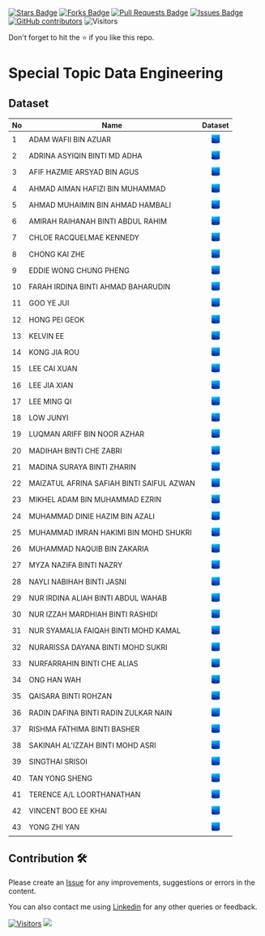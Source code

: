 <a href="https://github.com/drshahizan/SECP3843/stargazers"><img src="https://img.shields.io/github/stars/drshahizan/SECP3843" alt="Stars Badge"/></a>
<a href="https://github.com/drshahizan/SECP3843/network/members"><img src="https://img.shields.io/github/forks/drshahizan/SECP3843" alt="Forks Badge"/></a>
<a href="https://github.com/drshahizan/SECP3843/pulls"><img src="https://img.shields.io/github/issues-pr/drshahizan/SECP3843" alt="Pull Requests Badge"/></a>
<a href="https://github.com/drshahizan/SECP3843/issues"><img src="https://img.shields.io/github/issues/drshahizan/SECP3843" alt="Issues Badge"/></a>
<a href="https://github.com/drshahizan/SECP3843/graphs/contributors"><img alt="GitHub contributors" src="https://img.shields.io/github/contributors/drshahizan/SECP3843?color=2b9348"></a>
![Visitors](https://api.visitorbadge.io/api/visitors?path=https%3A%2F%2Fgithub.com%2Fdrshahizan%2FSECP3843&labelColor=%23d9e3f0&countColor=%23697689&style=flat)

Don't forget to hit the :star: if you like this repo.

# Special Topic Data Engineering

## Dataset

| No | Name | Dataset |
| --- | --- | :---: |
| 1 | ADAM WAFII BIN AZUAR | <a href="https://github.com/drshahizan/dataset/tree/main/mongodb/03-movie" ><img src="../images/dataset.png" width="24px" height="24px" ></a> | 
| 2 | ADRINA ASYIQIN BINTI MD ADHA | <a href="https://github.com/drshahizan/dataset/tree/main/mongodb/01-sales" ><img src="../images/dataset.png" width="24px" height="24px" ></a> | 
| 3 | AFIF HAZMIE ARSYAD BIN AGUS | <a href="https://github.com/drshahizan/dataset/tree/main/mongodb/01-sales" ><img src="../images/dataset.png" width="24px" height="24px" ></a> | 
| 4 | AHMAD AIMAN HAFIZI BIN MUHAMMAD | <a href="https://github.com/drshahizan/dataset/tree/main/mongodb/02-analytics" ><img src="../images/dataset.png" width="24px" height="24px" ></a> | 
| 5 | AHMAD MUHAIMIN BIN AHMAD HAMBALI | <a href="https://github.com/drshahizan/dataset/tree/main/mongodb/04-companies" ><img src="../images/dataset.png" width="24px" height="24px" ></a> | 
| 6 | AMIRAH RAIHANAH BINTI ABDUL RAHIM | <a href="https://github.com/drshahizan/dataset/tree/main/mongodb/06-tweets" ><img src="../images/dataset.png" width="24px" height="24px" ></a> | 
| 7 | CHLOE RACQUELMAE KENNEDY | <a href="https://github.com/drshahizan/dataset/tree/main/mongodb/08-city_inspections" ><img src="../images/dataset.png" width="24px" height="24px" ></a> | 
| 8 | CHONG KAI ZHE | <a href="https://github.com/drshahizan/dataset/tree/main/mongodb/02-analytics" ><img src="../images/dataset.png" width="24px" height="24px" ></a> | 
| 9 | EDDIE WONG CHUNG PHENG | <a href="https://github.com/drshahizan/dataset/tree/main/mongodb/04-companies" ><img src="../images/dataset.png" width="24px" height="24px" ></a> | 
| 10 | FARAH IRDINA BINTI AHMAD BAHARUDIN | <a href="https://github.com/drshahizan/dataset/tree/main/mongodb/05-airbnb" ><img src="../images/dataset.png" width="24px" height="24px" ></a> | 
| 11 | GOO YE JUI | <a href="https://github.com/drshahizan/dataset/tree/main/mongodb/07-stories" ><img src="../images/dataset.png" width="24px" height="24px" ></a> | 
| 12 | HONG PEI GEOK | <a href="https://github.com/drshahizan/dataset/tree/main/mongodb/06-tweets" ><img src="../images/dataset.png" width="24px" height="24px" ></a> | 
| 13 | KELVIN EE | <a href="https://github.com/drshahizan/dataset/tree/main/mongodb/08-city_inspections" ><img src="../images/dataset.png" width="24px" height="24px" ></a> | 
| 14 | KONG JIA ROU | <a href="https://github.com/drshahizan/dataset/tree/main/mongodb/01-sales" ><img src="../images/dataset.png" width="24px" height="24px" ></a> | 
| 15 | LEE CAI XUAN | <a href="https://github.com/drshahizan/dataset/tree/main/mongodb/02-analytics" ><img src="../images/dataset.png" width="24px" height="24px" ></a> | 
| 16 | LEE JIA XIAN | <a href="https://github.com/drshahizan/dataset/tree/main/mongodb/01-sales" ><img src="../images/dataset.png" width="24px" height="24px" ></a> | 
| 17 | LEE MING QI | <a href="https://github.com/drshahizan/dataset/tree/main/mongodb/02-analytics" ><img src="../images/dataset.png" width="24px" height="24px" ></a> | 
| 18 | LOW JUNYI | <a href="https://github.com/drshahizan/dataset/tree/main/mongodb/05-airbnb" ><img src="../images/dataset.png" width="24px" height="24px" ></a> | 
| 19 | LUQMAN ARIFF BIN NOOR AZHAR | <a href="https://github.com/drshahizan/dataset/tree/main/mongodb/03-movie" ><img src="../images/dataset.png" width="24px" height="24px" ></a> |  
| 20 | MADIHAH BINTI CHE ZABRI | <a href="https://github.com/drshahizan/dataset/tree/main/mongodb/07-stories" ><img src="../images/dataset.png" width="24px" height="24px" ></a> | 
| 21 | MADINA SURAYA BINTI ZHARIN | <a href="https://github.com/drshahizan/dataset/tree/main/mongodb/04-companies" ><img src="../images/dataset.png" width="24px" height="24px" ></a> | 
| 22 | MAIZATUL AFRINA SAFIAH BINTI SAIFUL AZWAN | <a href="https://github.com/drshahizan/dataset/tree/main/mongodb/08-city_inspections" ><img src="../images/dataset.png" width="24px" height="24px" ></a> | 
| 23 | MIKHEL ADAM BIN MUHAMMAD EZRIN | <a href="https://github.com/drshahizan/dataset/tree/main/mongodb/06-tweets" ><img src="../images/dataset.png" width="24px" height="24px" ></a> | 
| 24 | MUHAMMAD DINIE HAZIM BIN AZALI | <a href="https://github.com/drshahizan/dataset/tree/main/mongodb/07-stories" ><img src="../images/dataset.png" width="24px" height="24px" ></a> | 
| 25 | MUHAMMAD IMRAN HAKIMI BIN MOHD SHUKRI | <a href="https://github.com/drshahizan/dataset/tree/main/mongodb/05-airbnb" ><img src="../images/dataset.png" width="24px" height="24px" ></a> | 
| 26 | MUHAMMAD NAQUIB BIN ZAKARIA | <a href="https://github.com/drshahizan/dataset/tree/main/mongodb/03-movie" ><img src="../images/dataset.png" width="24px" height="24px" ></a> | 
| 27 | MYZA NAZIFA BINTI NAZRY | <a href="https://github.com/drshahizan/dataset/tree/main/mongodb/07-stories" ><img src="../images/dataset.png" width="24px" height="24px" ></a> | 
| 28 | NAYLI NABIHAH BINTI JASNI | <a href="https://github.com/drshahizan/dataset/tree/main/mongodb/04-companies" ><img src="../images/dataset.png" width="24px" height="24px" ></a> | 
| 29 | NUR IRDINA ALIAH BINTI ABDUL WAHAB | <a href="https://github.com/drshahizan/dataset/tree/main/mongodb/05-airbnb" ><img src="../images/dataset.png" width="24px" height="24px" ></a> | 
| 30 | NUR IZZAH MARDHIAH BINTI RASHIDI | <a href="https://github.com/drshahizan/dataset/tree/main/mongodb/08-city_inspections" ><img src="../images/dataset.png" width="24px" height="24px" ></a> | 
| 31 | NUR SYAMALIA FAIQAH BINTI MOHD KAMAL | <a href="https://github.com/drshahizan/dataset/tree/main/mongodb/02-analytics" ><img src="../images/dataset.png" width="24px" height="24px" ></a> | 
| 32 | NURARISSA DAYANA BINTI MOHD SUKRI | <a href="https://github.com/drshahizan/dataset/tree/main/mongodb/01-sales" ><img src="../images/dataset.png" width="24px" height="24px" ></a> | 
| 33 | NURFARRAHIN BINTI CHE ALIAS | <a href="https://github.com/drshahizan/dataset/tree/main/mongodb/03-movie" ><img src="../images/dataset.png" width="24px" height="24px" ></a> | 
| 34 | ONG HAN WAH | <a href="https://github.com/drshahizan/dataset/tree/main/mongodb/03-movie" ><img src="../images/dataset.png" width="24px" height="24px" ></a> | 
| 35 | QAISARA BINTI ROHZAN | <a href="https://github.com/drshahizan/dataset/tree/main/mongodb/04-companies" ><img src="../images/dataset.png" width="24px" height="24px" ></a> | 
| 36 | RADIN DAFINA BINTI RADIN ZULKAR NAIN | <a href="https://github.com/drshahizan/dataset/tree/main/mongodb/01-sales" ><img src="../images/dataset.png" width="24px" height="24px" ></a> | 
| 37 | RISHMA FATHIMA BINTI BASHER | <a href="https://github.com/drshahizan/dataset/tree/main/mongodb/05-airbnb" ><img src="../images/dataset.png" width="24px" height="24px" ></a> | 
| 38 | SAKINAH AL'IZZAH BINTI MOHD ASRI | <a href="https://github.com/drshahizan/dataset/tree/main/mongodb/02-analytics" ><img src="../images/dataset.png" width="24px" height="24px" ></a> |  
| 39 | SINGTHAI SRISOI | <a href="https://github.com/drshahizan/dataset/tree/main/mongodb/03-movie" ><img src="../images/dataset.png" width="24px" height="24px" ></a> | 
| 40 | TAN YONG SHENG | <a href="https://github.com/drshahizan/dataset/tree/main/mongodb/06-tweets" ><img src="../images/dataset.png" width="24px" height="24px" ></a> | 
| 41 | TERENCE A/L LOORTHANATHAN | <a href="https://github.com/drshahizan/dataset/tree/main/mongodb/06-tweets" ><img src="../images/dataset.png" width="24px" height="24px" ></a> | 
| 42 | VINCENT BOO EE KHAI | <a href="https://github.com/drshahizan/dataset/tree/main/mongodb/07-stories" ><img src="../images/dataset.png" width="24px" height="24px" ></a> | 
| 43 | YONG ZHI YAN | <a href="https://github.com/drshahizan/dataset/tree/main/mongodb/08-city_inspections" ><img src="../images/dataset.png" width="24px" height="24px" ></a> | 

## Contribution 🛠️
Please create an [Issue](https://github.com/drshahizan/special-topic-data-engineering/issues) for any improvements, suggestions or errors in the content.

You can also contact me using [Linkedin](https://www.linkedin.com/in/drshahizan/) for any other queries or feedback.

[![Visitors](https://api.visitorbadge.io/api/visitors?path=https%3A%2F%2Fgithub.com%2Fdrshahizan&labelColor=%23697689&countColor=%23555555&style=plastic)](https://visitorbadge.io/status?path=https%3A%2F%2Fgithub.com%2Fdrshahizan)
![](https://hit.yhype.me/github/profile?user_id=81284918)


